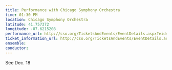 ```yaml
---
title: Performance with Chicago Symphony Orchestra
time: 01:30 PM
location: Chicago Symphony Orchestra
latitude: 41.757372
longitude: -87.6215208
performance_url: http://cso.org/TicketsAndEvents/EventDetails.aspx?eid=6405
ticket_information_url: http://cso.org/TicketsAndEvents/EventDetails.aspx?eid=6405
ensemble:
conductor:
---
```

See Dec. 18